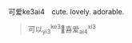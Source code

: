 <span lang=zh>

可爱ke3ai4　cute. lovely. adorable.   
>可以$`^\text{ke3}_\text{yi3}`$🔗喜爱$`^\text{xi3}_\text{ai4}`$
